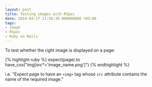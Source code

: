 ```yaml
---
layout: post
title: Testing images with RSpec
date: 2014-04-27 11:58:38.000000000 +03:00
tags:
- image
- RSpec
- Ruby on Rails
---
```


To test whether the right image is displayed on a page:

{% highlight ruby %}
expect(page).to have_css("img[src*='image_name.png']")
{% endhighlight %}

i.e. "Expect page to have an `<img>` tag whose `src` attribute contains the name of the required image."
